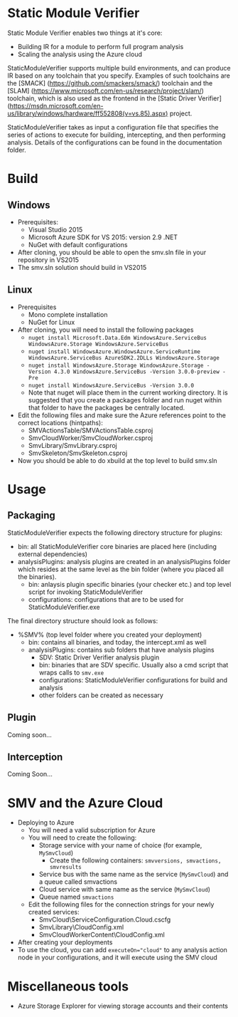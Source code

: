 # Static Module Verifier 

Static Module Verifier enables two things at it's core:

  - Building IR for a module to perform full program analysis
  - Scaling the analysis using the Azure cloud

StaticModuleVerifier supports multiple build environments, and can
produce IR based on any toolchain that you specify. Examples of such
toolchains are the [SMACK] (https://github.com/smackers/smack/)
toolchain and the [SLAM]
(https://www.microsoft.com/en-us/research/project/slam/) toolchain,
which is also used as the frontend in the [Static Driver Verifier]
(https://msdn.microsoft.com/en-us/library/windows/hardware/ff552808(v=vs.85).aspx)
project.

StaticModuleVerifier takes as input a configuration file that
specifies the series of actions to execute for building, intercepting,
and then performing analysis. Details of the configurations can be
found in the documentation folder.

# Build

## Windows
- Prerequisites:
  + Visual Studio 2015
  + Microsoft Azure SDK for VS 2015: version 2.9 .NET
  + NuGet with default configurations
- After cloning, you should be able to open the smv.sln file in your repository in VS2015
- The smv.sln solution should build in VS2015

## Linux
- Prerequisites
  + Mono complete installation
  + NuGet for Linux
- After cloning, you will need to install the following packages
    + `nuget install Microsoft.Data.Edm WindowsAzure.ServiceBus WindowsAzure.Storage WindowsAzure.ServiceBus`
    + `nuget install WindowsAzure.WindowsAzure.ServiceRuntime WindowsAzure.ServiceBus AzureSDK2.2DLLs WindowsAzure.Storage`
    + `nuget install WindowsAzure.Storage WindowsAzure.Storage -Version 4.3.0 WindowsAzure.ServiceBus -Version 3.0.0-preview -Pre`
    + `nuget install WindowsAzure.ServiceBus -Version 3.0.0`
    + Note that nuget will place them in the current working
    directory. It is suggested that you create a packages folder and
    run nuget within that folder to have the packages be centrally
    located.
- Edit the following files and make sure the Azure references point to the correct locations (hintpaths):
    + SMVActionsTable/SMVActionsTable.csproj
    + SmvCloudWorker/SmvCloudWorker.csproj
    + SmvLibrary/SmvLibrary.csproj
    + SmvSkeleton/SmvSkeleton.csproj
- Now you should be able to do xbuild at the top level to build smv.sln

# Usage
## Packaging
StaticModuleVerifier expects the following directory structure for plugins:
  - bin: all StaticModuleVerifier core binaries are placed here (including external dependencies)
  - analysisPlugins:  analysis plugins are created in an analysisPlugins folder which resides at the same level as the bin folder (where you placed all the binaries).
    + bin: anlaysis plugin specific binaries (your checker etc.) and top level script for invoking StaticModuleVerifier
    + configurations: configurations that are to be used for StaticModuleVerifier.exe

The final directory structure should look as follows:

- %SMV% (top level folder where you created your deployment)
  + bin: contains all binaries, and today, the intercept.xml as well
  + analysisPlugins: contains sub folders that have analysis plugins
    * SDV: Static Driver Verifier analysis plugin
    - bin: binaries that are SDV specific. Usually also a cmd script that
      wraps calls to `smv.exe`
    - configurations: StaticModuleVerifier configurations for build and analysis
    - other folders can be created as necessary

## Plugin
Coming soon...

## Interception
Coming Soon...

# SMV and the Azure Cloud
- Deploying to Azure
  + You will need a valid subscription for Azure
  + You will need to create the following:
    * Storage service with your name of choice (for example, `MySmvCloud`)
      - Create the following containers: `smvversions, smvactions, smvresults`
    * Service bus with the same name as the service (`MySmvCloud`) and a queue called smvactions
    * Cloud service with same name as the service (`MySmvCloud`)
    * Queue named `smvactions`
  + Edit the following files for the connection strings for your newly created services:
    * SmvCloud\ServiceConfiguration.Cloud.cscfg
    * SmvLibrary\CloudConfig.xml
    * SmvCloudWorkerContent\CloudConfig.xml
- After creating your deployments
- To use the cloud, you can add `executeOn="cloud"` to any analysis action node in your configurations,  and it will execute using the SMV cloud

# Miscellaneous tools
- Azure Storage Explorer for viewing storage accounts and their contents
